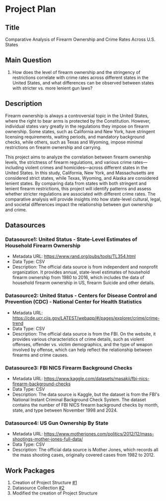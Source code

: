 # Project Plan

## Title
<!-- Give your project a short title. -->
Comparative Analysis of Firearm Ownership and Crime Rates Across U.S. States

## Main Question

<!-- Think about one main question you want to answer based on the data. -->
1. How does the level of firearm ownership and the stringency of restrictions correlate with crime rates across different states in the United States, and what differences can be observed between states with stricter vs. more lenient gun laws?

## Description

<!-- Describe your data science project in max. 200 words. Consider writing about why and how you attempt it. -->
Firearm ownership is always a controversial topic in the United States, where the right to bear arms is protected by the Constitution. However, individual states vary greatly in the regulations they impose on firearm ownership. Some states, such as California and New York, have stringent licensing requirements, waiting periods, and mandatory background checks, while others, such as Texas and Wyoming, impose minimal restrictions on firearm ownership and carrying.

This project aims to analyze the correlation between firearm ownership levels, the strictness of firearm regulations, and various crime rates—including violent crimes and homicides—across different states in the United States. In this study, California, New York, and Massachusetts are considered strict states, while Texas, Wyoming, and Alaska are considered lenient states. By comparing data from states with both stringent and lenient firearm restrictions, this project will identify patterns and assess whether stricter regulations are associated with different crime rates. The comparative analysis will provide insights into how state-level cultural, legal, and societal differences impact the relationship between gun ownership and crime.

## Datasources
<!-- Describe each datasources you plan to use in a section. Use the prefic "DatasourceX" where X is the id of the datasource. -->
### Datasource1: United Status - State-Level Estimates of Household Firearm Ownership
* Metadata URL: https://www.rand.org/pubs/tools/TL354.html
* Data Type: CSV
* Description: 
The official data source is from independent and nonprofit organization. It provides annual, state-level estimates of household firearm ownership from 1980 to 2016, which includes the data of household firearm ownership in US, firearm Suicide and other details. 

### Datasource2: United Status - Centers for Disease Control and Prevention (CDC) - National Center for Health Statistics
* Metadata URL: https://cde.ucr.cjis.gov/LATEST/webapp/#/pages/explorer/crime/crime-trend
* Data Type: CSV
* Description: 
The official data source is from the FBI. On the website, it provides various characteristics of crime details, such as violent offenses, offender vs. victim demographics, and the type of weapon involved by offense, which can help reflect the relationship between firearms and crime causes.

### Datasource3: FBI NICS Firearm Background Checks
* Metadata URL: https://www.kaggle.com/datasets/masakii/fbi-nics-firearm-background-checks
* Data Type: CSV 
* Description: 
The data source is Kaggle, but the dataset is from the FBI's National Instant Criminal Background Check System. The dataset contains the number of FBI NICS firearm background checks by month, state, and type between November 1998 and 2024.

### Datasource4: US Gun Ownership By State
* Metadata URL: https://www.motherjones.com/politics/2012/12/mass-shootings-mother-jones-full-data/
* Data Type: CSV
* Description: 
The official data source is Mother Jones, which records all the mass shooting cases, originally covered cases from 1982 to 2012. 


## Work Packages

<!-- List of work packages ordered sequentially, each pointing to an issue with more details. -->

1. Creation of Project Structure [#1][i1]
2. Datasource Collection [#2][i2]
3. Modified the creation of Project Structure

[i1]: https://github.com/kyliefung/made-ws2425/issues/1
[i2]: https://github.com/kyliefung/made-ws2425/issues/2
